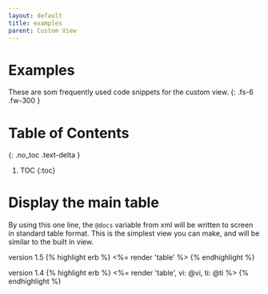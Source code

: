 ```yaml
---
layout: default
title: examples
parent: Custom View
---
```


# Examples
These are som frequently used code snippets for the custom view.
{: .fs-6 .fw-300 }

# Table of Contents
{: .no_toc .text-delta }

1. TOC
{:toc}


# Display the main table
By using this one line, the `@docs` variable from xml will be written to screen in standard table format. This is the simplest view you can make, and will be similar to the built in view.

version 1.5
{% highlight erb %}
<%= render 'table' %> 
{% endhighlight %}

version 1.4
{% highlight erb %}
<%= render 'table', vi: @vi, ti: @ti %>
{% endhighlight %}


